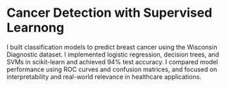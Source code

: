 # Cancer Detection with Supervised Learnong

I built classification models to predict breast cancer using the Wisconsin Diagnostic dataset. I implemented logistic regression, decision trees, and SVMs in scikit-learn and achieved 94% test accuracy. I compared model performance using ROC curves and confusion matrices, and focused on interpretability and real-world relevance in healthcare applications.
